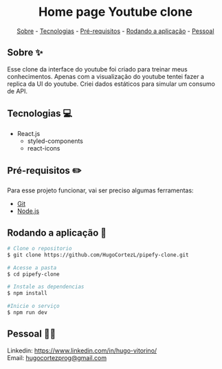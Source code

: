 <h1 align="center"> Home page Youtube clone</h1>

<p align="center">
    <a href="#sobre">Sobre</a>
    - <a href="#tecnologias">Tecnologias</a>
    - <a href="#pre">Pré-requisitos</a>
    - <a href="#rodando">Rodando a aplicação</a>
    - <a href="#pessoal">Pessoal</a>
</p>
 
<h2 id="sobre">Sobre ✨</h2>
 
Esse clone da interface do youtube foi criado para treinar meus conhecimentos. Apenas com a visualização do youtube tentei fazer a replica da UI do youtube. Criei dados estáticos para simular um consumo de API.
 
<h2 id="tecnologias">Tecnologias 💻</h2>
 
- React.js
    - styled-components
    - react-icons

<h2 id="pre">Pré-requisitos ✏️</h2>
 
Para esse projeto funcionar, vai ser preciso algumas ferramentas:
* [Git](https://git-scm.com/downloads)
* [Node.js](https://nodejs.org/en/download/)
 
<h2 id="rodando">Rodando a aplicação 🎲</h2>
 
```bash
# Clone o repositorio
$ git clone https://github.com/HugoCortezL/pipefy-clone.git
 
# Acesse a pasta
$ cd pipefy-clone
 
# Instale as dependencias
$ npm install
 
#Inicie o serviço
$ npm run dev
```
 
<h2 id="pessoal">Pessoal 🙋‍♂️</h2>

Linkedin: https://www.linkedin.com/in/hugo-vitorino/
</br>
Email: hugocortezprog@gmail.com
